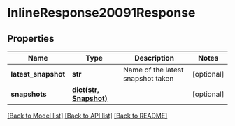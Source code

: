 # InlineResponse20091Response

## Properties
Name | Type | Description | Notes
------------ | ------------- | ------------- | -------------
**latest_snapshot** | **str** | Name of the latest snapshot taken | [optional] 
**snapshots** | [**dict(str, Snapshot)**](Snapshot.md) |  | [optional] 

[[Back to Model list]](../README.md#documentation-for-models) [[Back to API list]](../README.md#documentation-for-api-endpoints) [[Back to README]](../README.md)


